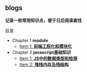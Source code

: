 ## blogs
**记录一些常用知识点，便于日后阅读查找**

目录
+ Chapter 1 **module**
  + [Item 1: **前端工程化和模块化**](module/module.md)
+ Chapter 2 **javascript基础知识**
  + [Item 1: **JS中的数据类型和检测**](javascript/1.JS中的数据类型和检测.md)
  + [Item 2: **堆栈内存及栈结构**](javascript/2.堆栈内存及栈结构.md)
